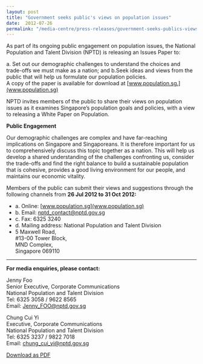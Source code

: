 ```yaml
---
layout: post
title: "Government seeks public's views on population issues"
date:  2012-07-26
permalink: "/media-centre/press-releases/government-seeks-publics-views-on-population-issues"
---
```


As part of its ongoing public engagement on population issues, the National Population and Talent Division (NPTD) is releasing an Issues Paper to: 

a. Set out our demographic challenges to understand the choices and trade-offs we must make as a nation; and 
b.Seek ideas and views from the public that will help us formulate our population policies.  
A copy of the paper is available for download at [www.population.sg.](www.population.sg) 

NPTD invites members of the public to share their views on population issues as it examines Singapore’s population goals and policies, with a view to releasing a White Paper on Population. 

**Public Engagement** 

Our demographic challenges are complex and have far-reaching implications on Singapore and Singaporeans. It is therefore important for us to comprehensively discuss this topic together as a nation. This will help us develop a shared understanding of the challenges confronting us, consider the trade-offs and find the right balance to build a sustainable population that is cohesive, provides a good living environment for our people, and maintains our economic vitality. 

Members of the public can submit their views and suggestions through the following channels from **26 Jul 2012 to 31 Oct 2012:** 

* a. Online: [www.population.sg](www.population.sg)   
* b. Email: [nptd_contact@nptd.gov.sg](mailto:nptd_contact@nptd.gov.sg)   
* c. Fax: 6325 3240  
* d. Mailing address: National Population and Talent Division   
* 5 Maxwell Road,   
#13-00 Tower Block,  
MND Complex,   
Singapore 069110  
---
**For media enquiries, please contact:**   

Jenny Foo   
Senior Executive, Corporate Communications   
National Population and Talent Division   
Tel: 6325 3058 / 9622 8565   
Email: [Jenny_FOO@nptd.gov.sg](mailto:Jenny_FOO@nptd.gov.sg)

Chung Cui Yi  
Executive, Corporate Communications   
National Population and Talent Division   
Tel: 6325 3237 / 9822 7018   
Email: [chung_cui_yi@nptd.gov.sg](mailto:chung_cui_yi@nptd.gov.sg)

[Download as PDF](https://github.com/isomerpages/isomerpages-stratgroup/raw/master/images/Press%20Release%20images/PDFs/government-seeks-public's-views-on-population-issues.pdf)
